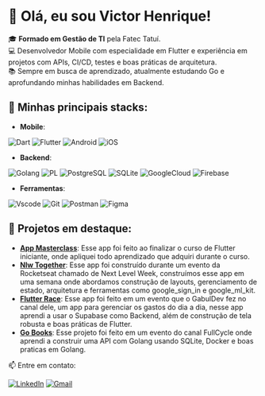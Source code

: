 # 👋 Olá, eu sou Victor Henrique!

🎓 **Formado em Gestão de TI** pela Fatec Tatuí.  
💻 Desenvolvedor Mobile com especialidade em Flutter e experiência em projetos com APIs, CI/CD, testes e boas práticas de arquitetura.  
📚 Sempre em busca de aprendizado, atualmente estudando Go e aprofundando minhas habilidades em Backend.

## 🚀 Minhas principais stacks:
- **Mobile**: 

![Dart](https://img.shields.io/badge/Dart-0175C2?style=for-the-badge&logo=dart&logoColor=white)
![Flutter](https://img.shields.io/badge/Flutter-02569B?style=for-the-badge&logo=flutter&logoColor=white)
![Android](https://img.shields.io/badge/Android-3DDC84?style=for-the-badge&logo=android&logoColor=white)
![iOS](https://img.shields.io/badge/iOS-000000?style=for-the-badge&logo=ios&logoColor=white)


- **Backend**: 

![Golang](https://img.shields.io/badge/Go-00ADD8?style=for-the-badge&logo=go&logoColor=white)
![PL](https://img.shields.io/badge/PL%2FSQL-FFFFFF?style=for-the-badge&logo=oracle&logoColor=FF0000&labelColor=FFFFFF&color=FF0000)
![PostgreSQL](https://img.shields.io/badge/PostgreSQL-000?style=for-the-badge&logo=postgresql)
![SQLite](https://img.shields.io/badge/SQLite-000?style=for-the-badge&logo=sqlite&logoColor=07405E)
![GoogleCloud](https://img.shields.io/badge/GoogleCloud-%234285F4.svg?style=for-the-badge&logo=google-cloud&logoColor=white)
![Firebase](https://img.shields.io/badge/Firebase-000?style=for-the-badge&logo=firebase&logoColor=ffca28)

- **Ferramentas**:

![Vscode](https://img.shields.io/badge/Vscode-007ACC?style=for-the-badge&logo=visual-studio-code&logoColor=white)
![Git](https://img.shields.io/badge/GIT-E44C30?style=for-the-badge&logo=git&logoColor=white)
![Postman](https://img.shields.io/badge/Postman-FF6C37.svg?style=for-the-badge&logo=Postman&logoColor=white)
![Figma](https://img.shields.io/badge/Figma-696969?style=for-the-badge&logo=figma&logoColor=figma)

## 🌟 Projetos em destaque:
- **[App Masterclass](https://github.com/VitiNho-Dev/appmasterclass)**: Esse app foi feito ao finalizar o curso de Flutter iniciante, onde apliquei todo aprendizado que adquiri durante o curso.
- **[Nlw Together](https://github.com/VitiNho-Dev/nlw-Together)**: Esse app foi construído durante um evento da Rocketseat chamado de Next Level Week, construímos esse app em uma semana onde abordamos construção de layouts, gerenciamento de estado, arquitetura e ferramentas como google_sign_in e google_ml_kit.
- **[Flutter Race](https://github.com/VitiNho-Dev/FlutterRace)**: Esse app foi feito em um evento que o GabulDev fez no canal dele, um app para gerenciar os gastos do dia a dia, nesse app aprendi a usar o Supabase como Backend, além de construção de tela robusta e boas práticas de Flutter.
- **[Go Books](https://github.com/VitiNho-Dev/gobooks)**: Esse projeto foi feito em um evento do canal FullCycle onde aprendi a construir uma API com Golang usando SQLite, Docker e boas praticas em Golang.

📫 Entre em contato:

[![LinkedIn](https://img.shields.io/badge/LinkedIn-0077B5?style=for-the-badge&logo=linkedin&logoColor=white)](https://www.linkedin.com/in/victor-dev-mobile)
[![Gmail](https://img.shields.io/badge/Gmail-333333?style=for-the-badge&logo=gmail&logoColor=red)](mailto:victorhenrique121413@gmail.com)


